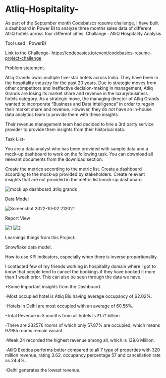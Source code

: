 # Atliq-Hospitality-
As part of the September month Codebaiscs resume challenge, I have built a dashboard in Power BI to analyze three months sales data of different AtliQ hotels across four different cities.
Challange : AtliQ Hospitality Analysis

Tool used : PowerBI

Link to the Challenge- https://codebasics.io/event/codebasics-resume-project-challenge

Problem statement-

Atliq Grands owns multiple five-star hotels across India. They have been in the hospitality industry for the past 20 years. Due to strategic moves from other competitors and ineffective decision-making in management, Atliq Grands are losing its market share and revenue in the luxury/business hotels category. As a strategic move, the managing director of Atliq Grands wanted to incorporate “Business and Data Intelligence” in order to regain their market share and revenue. However, they do not have an in-house data analytics team to provide them with these insights.

Their revenue management team had decided to hire a 3rd party service provider to provide them insights from their historical data.

Task List-

You are a data analyst who has been provided with sample data and a mock-up dashboard to work on the following task. You can download all relevant documents from the download section.

Create the metrics according to the metric list.
Create a dashboard according to the mock-up provided by stakeholders.
Create relevant insights that are not provided in the metric list/mock-up dashboard.


![mock up dashboard_atliq grands](https://user-images.githubusercontent.com/103570005/193463052-cb45a8b8-0e49-4d79-ab23-03aff456f70d.png)

Data Model

![Screenshot 2022-10-02 212021](https://user-images.githubusercontent.com/103570005/193463202-62635335-884d-43df-8374-b859e660ca4e.png)

Report View

![1](https://user-images.githubusercontent.com/103570005/193463332-d8291c0a-fb36-4bd7-960f-d67e7effc970.png)
![2](https://user-images.githubusercontent.com/103570005/193463334-8caebbdc-8016-44a8-aede-a507d1921a4f.png)

Learnings things from this Project: 


Snowflake data model.

How to use KPI indicators, especially when there is inverse proportionality.

I contacted few of my friends working in hospitality domain where I got to know that people tend to cancel the bookings if they have booked it more than 1 week prior. This can also be seen through the data we have.

*Some Important insights from the Dashboard.


-Most occupied hotel is Atliq Blu having average occupancy of 62.02%. 

-Hotels in Delhi are most occupied with an average of 60.55%.

-Total Revenue in 3 months from all hotels is ₹1.71 billion.

-There are 232576 rooms of which only 57.87% are occupied, which means 97985 rooms remain vacant.

-Week 24 recorded the highest revenue among all, which is 139.6 Million.

-AtliQ Exotica performs better compared to all 7 type of properties with 320 million revenue, rating 3.62, occupancy percentage 57 and cancellation rate as 24.4%.

-Delhi generates the lowest revenue.
